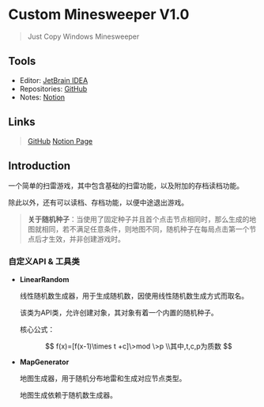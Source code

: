 # Custom Minesweeper V1.0

> Just Copy Windows Minesweeper

## Tools

+ Editor: [JetBrain IDEA](https://www.jetbrains.com/idea/)
+ Repositories: [GitHub](https://github.com)
+ Notes: [Notion](https://www.notion.so/)

## Links

> [GitHub](https://github.com/Kendieer/CustomMinesweeper)
> [Notion Page](https://boatneck-golf-2b4.notion.site/Minesweeper-6d0e47bc68254cc3900ba74a51b0aecf?pvs=4)

## Introduction

一个简单的扫雷游戏，其中包含基础的扫雷功能，以及附加的存档读档功能。


除此以外，还有可以读档、存档功能，以便中途退出游戏。

> **关于随机种子**：当使用了固定种子并且首个点击节点相同时，那么生成的地图就相同，若不满足任意条件，则地图不同，随机种子在每局点击第一个节点后才生效，并非创建游戏时。

### 自定义API & 工具类

- **LinearRandom**

  线性随机数生成器，用于生成随机数，因使用线性随机数生成方式而取名。

  该类为API类，允许创建对象，其对象有着一个内置的随机种子。

  核心公式：

  $$
  f(x)=[f(x-1)\times t +c]\>mod \>p \\其中,t,c,p为质数
  $$

- **MapGenerator**

  地图生成器，用于随机分布地雷和生成对应节点类型。

  地图生成依赖于随机数生成器。